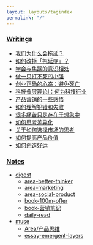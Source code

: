 ```yaml
---
layout: layouts/tagindex
permalink: "/"
---
```

### [Writings](/writing/)
* <a href="/writing/why-procrastination/" data-note-url="/writing/why-procrastination/">我们为什么会拖延？</a>
* <a href="/writing/beat-procrastination/" data-note-url="/writing/beat-procrastination/">如何改掉「拖延症」？</a>
* <a href="/writing/live-with-anxiety/" data-note-url="/writing/live-with-anxiety/">学会与焦躁的意识相处</a>
* <a href="/writing/cockroach-mentality/" data-note-url="/writing/cockroach-mentality/">做一只打不死的小强</a>
* <a href="/writing/startup-success-first-rule-do-not-die/" data-note-url="/writing/startup-success-first-rule-do-not-die/">创业正确的心态：避免死亡</a>
* <a href="/writing/emergent-layer-1/" data-note-url="/writing/emergent-layer-1/">科技叠层理论I：何为科技行业</a>
* <a href="/writing/marketing-thoughts/" data-note-url="/writing/marketing-thoughts/">产品营销的一些感悟</a>
* <a href="/writing/making-mistakes/" data-note-url="/writing/making-mistakes/">如何理解犯错和失败</a>
* <a href="/writing/mental-pain-is-not-real/" data-note-url="/writing/mental-pain-is-not-real/">很多痛苦只是存在于想象中</a>
* <a href="/writing/thinking-in-differentiation/" data-note-url="/writing/thinking-in-differentiation/">如何思考差异化</a>
* <a href="/writing/some-thoughts-on-picking-market/" data-note-url="/writing/some-thoughts-on-picking-market/">关于如何选择市场的思考</a>
* <a href="/writing/increase-product-value/" data-note-url="/writing/increase-product-value/">如何提高产品价值</a>
* <a href="/writing/how-to-create-luck/" data-note-url="/writing/how-to-create-luck/">如何创造好运</a>

### [Notes](/notes/)
* <a href="/digest/">digest</a>
  * <a href="/digest/area-better-thinker/">area-better-thinker</a>
  * <a href="/digest/area-marketing/">area-marketing</a>
  * <a href="/digest/area-social-community/">area-social-product</a>
  * <a href="/digest/book-100m-offer/">book-100m-offer</a>
  * <a href="/digest/book-marketing-notes/">book-营销笔记</a>
  * <a href="/digest/daily-read/">daily-read</a>
* <a href="/muse/">muse</a>
  * <a href="/muse/area-product/">Area/产品思维</a>
  * <a href="/muse/essay-emergent-layers/">essay-emergent-layers</a>